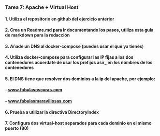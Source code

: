 
### Tarea 7: Apache + Virtual Host 

#### 1. Utiliza el repositorio en github del ejercicio anterior


#### 2. Crea un Readme.md para ir documentando los pasos, utiliza esta guía de markdown para la redacción


#### 3. Añade un DNS al docker-compose (puedes usar el que ya tienes)


#### 4. Utiliza docker-compose para configurar las IP fijas a los dos contenedores acuerdate de usar los prefijos asir_ en los nombres de los contenedores


#### 5. El DNS tiene que resolver dos dominios a la ip del apache, por ejemplo:
####        - www.fabulasoscuras.com
####        - www.fabulasmaravillosas.com


#### 6. Prueba a utilizar la directiva DirectoryIndex


#### 7. Configura dos virtual-host separados para cada dominio en el mismo puerto (80)
